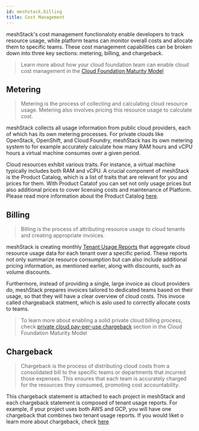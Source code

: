 ```yaml
---
id: meshstack.billing
title: Cost Management
---
```


meshStack's cost management functionaloty enable developers to track resource usage, while platform teams can monitor overall costs and allocate them to specific teams. These cost management capabilities can be broken down into three key sections: metering, billing, and chargeback.


> Learn more about how your cloud foundation team can enable cloud cost management in
> the [Cloud Foundation Maturity Model](https://cloudfoundation.meshcloud.io/maturity-model/cost-management/)


## Metering

> Metering is the process of collecting and calculating cloud resource usage. Metering also involves pricing this resource usage to calculate cost.

meshStack collects all usage information from public cloud providers, each of which has its own metering processes. For private clouds like OpenStack, OpenShift, and Cloud Foundry, meshStack has its own metering system to for example accurately calculate how many RAM hours and vCPU hours a virtual machine consumes over a given period.

Cloud resources exhibit various traits. For instance, a virtual machine typically includes both RAM and vCPU. A crucial component of meshStack is the Product Catalog, which is a list of traits that are relevant for you and prices for them. With Product Catalof you can set not only usage prices but also additional prices to cover licensing costs and maintenance of Platform. Please read more information about the Product Catalog [here](meshstack.billing-configuration.md#setting-internal-prices).


## Billing

> Billing is the process of attributing resource usage to cloud tenants and creating appropriate invoices.

meshStack is creating monthly [Tenant Usage Reports](meshcloud.project-metering.md) that aggregate cloud resource usage data for each tenant over a specific period. These reports not only summarize resource consumption but can also include additional pricing information, as mentioned earlier, along with discounts, such as volume discounts.

Furthermore, instead of providing a single, large invoice as cloud providers do, meshStack prepares invoices tailored to dedicated teams based on their usage, so that they will have a clear overview of cloud costs. This invoce called chargeaback statment, which is aslo used to correctly allocate costs to teams. 


> To learn more about enabling a solid private cloud billing process, check [private cloud pay-per-use chargeback](https://cloudfoundation.meshcloud.io/maturity-model/cost-management/private-cloud-pay-per-use-chargeback.html) section in the Cloud Foundation Maturity Model

## Chargeback 

> Chargeback is the process of distributing cloud costs from a consolidated bill to the specific teams or departments that incurred those expenses. This ensures that each team is accurately charged for the resources they consumed, promoting cost accountability.

This chargeback statement is attached to each project in meshStack and each chargeback statement is composed of tenant usage reports. For example, if your project uses both AWS and GCP, you will have one chargeback that combines two tenant usage reports. If you would liket o learn more about chargeback, check [here](meshcloud.project-metering.md)